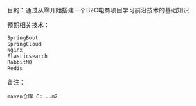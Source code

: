 目的：通过从零开始搭建一个B2C电商项目学习前沿技术的基础知识

预期相关技术：
```
SpringBoot
SpringCloud
Nginx
Elasticsearch
RabbitMQ
Redis
```


备注：

```
maven仓库 C:...m2

```
